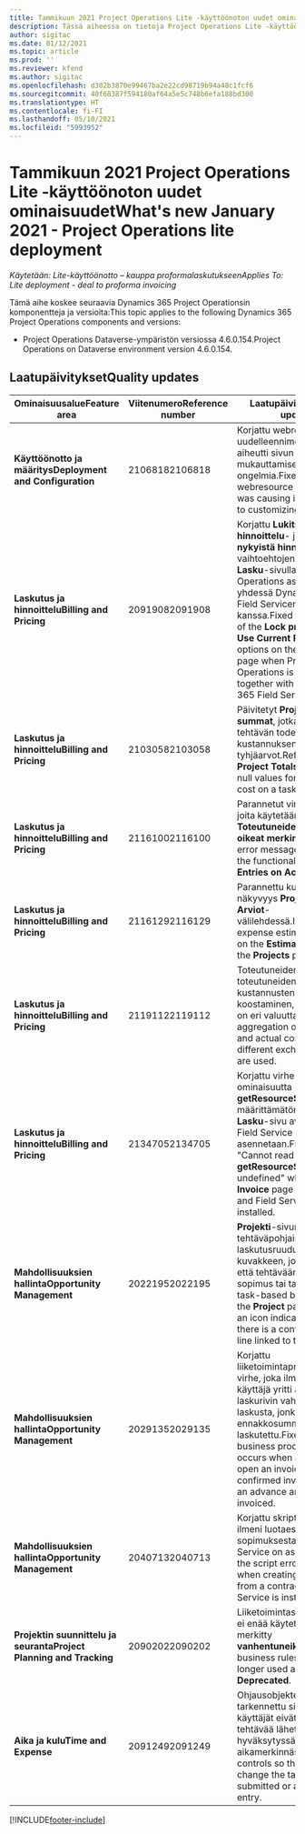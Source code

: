 ```yaml
---
title: Tammikuun 2021 Project Operations Lite -käyttöönoton uudet ominaisuudet
description: Tässä aiheessa on tietoja Project Operations Lite -käyttöönoton tammikuun 2021 version päivityksessä olevista laatupäivityksistä.
author: sigitac
ms.date: 01/12/2021
ms.topic: article
ms.prod: ''
ms.reviewer: kfend
ms.author: sigitac
ms.openlocfilehash: d302b3870e99467ba2e22cd98719b94a48c1fcf6
ms.sourcegitcommit: 40f68387f594180af64a5e5c748b6efa188bd300
ms.translationtype: HT
ms.contentlocale: fi-FI
ms.lasthandoff: 05/10/2021
ms.locfileid: "5993952"
---
```

# <a name="whats-new-january-2021---project-operations-lite-deployment"></a><span data-ttu-id="e4b46-103">Tammikuun 2021 Project Operations Lite -käyttöönoton uudet ominaisuudet</span><span class="sxs-lookup"><span data-stu-id="e4b46-103">What's new January 2021 - Project Operations lite deployment</span></span>


<span data-ttu-id="e4b46-104">_Käytetään: Lite-käyttöönotto – kauppa proformalaskutukseen_</span><span class="sxs-lookup"><span data-stu-id="e4b46-104">_Applies To: Lite deployment - deal to proforma invoicing_</span></span>

<span data-ttu-id="e4b46-105">Tämä aihe koskee seuraavia Dynamics 365 Project Operationsin komponentteja ja versioita:</span><span class="sxs-lookup"><span data-stu-id="e4b46-105">This topic applies to the following Dynamics 365 Project Operations components and versions:</span></span>

  - <span data-ttu-id="e4b46-106">Project Operations Dataverse-ympäristön versiossa 4.6.0.154.</span><span class="sxs-lookup"><span data-stu-id="e4b46-106">Project Operations on Dataverse environment version 4.6.0.154.</span></span>
  
## <a name="quality-updates"></a><span data-ttu-id="e4b46-107">Laatupäivitykset</span><span class="sxs-lookup"><span data-stu-id="e4b46-107">Quality updates</span></span>

| <span data-ttu-id="e4b46-108">**Ominaisuusalue**</span><span class="sxs-lookup"><span data-stu-id="e4b46-108">**Feature area**</span></span> | <span data-ttu-id="e4b46-109">**Viitenumero**</span><span class="sxs-lookup"><span data-stu-id="e4b46-109">**Reference number**</span></span> | <span data-ttu-id="e4b46-110">**Laatupäivitys**</span><span class="sxs-lookup"><span data-stu-id="e4b46-110">**Quality update**</span></span> |
| --- | --- | --- |
| <span data-ttu-id="e4b46-111">**Käyttöönotto ja määritys**</span><span class="sxs-lookup"><span data-stu-id="e4b46-111">**Deployment and Configuration**</span></span> | <span data-ttu-id="e4b46-112">2106818</span><span class="sxs-lookup"><span data-stu-id="e4b46-112">2106818</span></span> | <span data-ttu-id="e4b46-113">Korjattu webresourcen uudelleennimeäminen, joka aiheutti sivun mukauttamiseen liittyviä ongelmia.</span><span class="sxs-lookup"><span data-stu-id="e4b46-113">Fixed the webresource rename that was causing issues related to customizing a page.</span></span> |
| <span data-ttu-id="e4b46-114">**Laskutus ja hinnoittelu**</span><span class="sxs-lookup"><span data-stu-id="e4b46-114">**Billing and Pricing**</span></span> | <span data-ttu-id="e4b46-115">2091908</span><span class="sxs-lookup"><span data-stu-id="e4b46-115">2091908</span></span> | <span data-ttu-id="e4b46-116">Korjattu **Lukitse hinnoittelu**- ja **Käytä nykyistä hinnoittelua** -vaihtoehtojen näkyvyys **Lasku**-sivulla, kun Project Operations asennetaan yhdessä Dynamics 365 Field Servicen kanssa.</span><span class="sxs-lookup"><span data-stu-id="e4b46-116">Fixed the visibility of the **Lock pricing** and **Use Current Pricing** options on the **Invoice** page when Project Operations is installed together with Dynamics 365 Field Service.</span></span> |
| <span data-ttu-id="e4b46-117">**Laskutus ja hinnoittelu**</span><span class="sxs-lookup"><span data-stu-id="e4b46-117">**Billing and Pricing**</span></span> | <span data-ttu-id="e4b46-118">2103058</span><span class="sxs-lookup"><span data-stu-id="e4b46-118">2103058</span></span> | <span data-ttu-id="e4b46-119">Päivitetyt **Projektin summat**, jotka käsittelevät tehtävän todellisen kustannuksen tyhjäarvot.</span><span class="sxs-lookup"><span data-stu-id="e4b46-119">Refreshed **Project Totals** to handle null values for the actual cost on a task.</span></span> |
| <span data-ttu-id="e4b46-120">**Laskutus ja hinnoittelu**</span><span class="sxs-lookup"><span data-stu-id="e4b46-120">**Billing and Pricing**</span></span> | <span data-ttu-id="e4b46-121">2116100</span><span class="sxs-lookup"><span data-stu-id="e4b46-121">2116100</span></span> | <span data-ttu-id="e4b46-122">Parannetut virhesanomat, joita käytetään toiminnossa **Toteutuneiden arvojen oikeat merkinnät**.</span><span class="sxs-lookup"><span data-stu-id="e4b46-122">Improved error messages used with the functionality, **Correct Entries on Actuals**.</span></span> |
| <span data-ttu-id="e4b46-123">**Laskutus ja hinnoittelu**</span><span class="sxs-lookup"><span data-stu-id="e4b46-123">**Billing and Pricing**</span></span> | <span data-ttu-id="e4b46-124">2116129</span><span class="sxs-lookup"><span data-stu-id="e4b46-124">2116129</span></span> | <span data-ttu-id="e4b46-125">Parannettu kuluarvioiden näkyvyys **Projektit**-sivun **Arviot**-välilehdessä.</span><span class="sxs-lookup"><span data-stu-id="e4b46-125">Improved expense estimates visibility on the **Estimates** tab on the **Projects** page.</span></span> |
| <span data-ttu-id="e4b46-126">**Laskutus ja hinnoittelu**</span><span class="sxs-lookup"><span data-stu-id="e4b46-126">**Billing and Pricing**</span></span> | <span data-ttu-id="e4b46-127">2119112</span><span class="sxs-lookup"><span data-stu-id="e4b46-127">2119112</span></span> | <span data-ttu-id="e4b46-128">Toteutuneiden myyntien ja toteutuneiden kustannusten kiinteä koostaminen, kun käytössä on eri valuuttakurssit.</span><span class="sxs-lookup"><span data-stu-id="e4b46-128">Fixed aggregation of actual sales and actual cost when different exchange rates are used.</span></span> |
| <span data-ttu-id="e4b46-129">**Laskutus ja hinnoittelu**</span><span class="sxs-lookup"><span data-stu-id="e4b46-129">**Billing and Pricing**</span></span> | <span data-ttu-id="e4b46-130">2134705</span><span class="sxs-lookup"><span data-stu-id="e4b46-130">2134705</span></span> | <span data-ttu-id="e4b46-131">Korjattu virhe "Ei voi lukea ominaisuutta **getResourceString** määrittämätön", kun **Lasku**-sivu avataan ja Field Service asennetaan.</span><span class="sxs-lookup"><span data-stu-id="e4b46-131">Fixed the error, "Cannot read property **getResourceString** of undefined" when the **Invoice** page is opened and Field Service is installed.</span></span> |
| <span data-ttu-id="e4b46-132">**Mahdollisuuksien hallinta**</span><span class="sxs-lookup"><span data-stu-id="e4b46-132">**Opportunity Management**</span></span> | <span data-ttu-id="e4b46-133">2022195</span><span class="sxs-lookup"><span data-stu-id="e4b46-133">2022195</span></span> | <span data-ttu-id="e4b46-134">**Projekti**-sivun tehtäväpohjainen laskutusruudukko sisältää kuvakkeen, joka ilmaisee, että tehtävään on linkitetty sopimus tai tarjousrivi.</span><span class="sxs-lookup"><span data-stu-id="e4b46-134">The task-based billing grid on the **Project** page includes an icon indicating that there is a contract or quote line linked to that task.</span></span> |
| <span data-ttu-id="e4b46-135">**Mahdollisuuksien hallinta**</span><span class="sxs-lookup"><span data-stu-id="e4b46-135">**Opportunity Management**</span></span> | <span data-ttu-id="e4b46-136">2029135</span><span class="sxs-lookup"><span data-stu-id="e4b46-136">2029135</span></span> | <span data-ttu-id="e4b46-137">Korjattu liiketoimintaprosessin virhe, joka ilmeni, kun käyttäjä yritti avata laskurivin vahvistetusta laskusta, jonka ennakkosumma on laskutettu.</span><span class="sxs-lookup"><span data-stu-id="e4b46-137">Fixed the business process error that occurs when a user tries to open an invoice line on a confirmed invoice that has an advance amount invoiced.</span></span> |
| <span data-ttu-id="e4b46-138">**Mahdollisuuksien hallinta**</span><span class="sxs-lookup"><span data-stu-id="e4b46-138">**Opportunity Management**</span></span> | <span data-ttu-id="e4b46-139">2040713</span><span class="sxs-lookup"><span data-stu-id="e4b46-139">2040713</span></span> | <span data-ttu-id="e4b46-140">Korjattu skriptivirhe, joka ilmeni luotaessa laskua sopimuksesta, kun Field Service on asennettu.</span><span class="sxs-lookup"><span data-stu-id="e4b46-140">Fixed the script error that occurs when creating an invoice from a contract and Field Service is installed.</span></span> |
| <span data-ttu-id="e4b46-141">**Projektin suunnittelu ja seuranta**</span><span class="sxs-lookup"><span data-stu-id="e4b46-141">**Project Planning and Tracking**</span></span> | <span data-ttu-id="e4b46-142">2090202</span><span class="sxs-lookup"><span data-stu-id="e4b46-142">2090202</span></span> | <span data-ttu-id="e4b46-143">Liiketoimintasäännöt, joita ei enää käytetä, on merkitty **vanhentuneiksi**.</span><span class="sxs-lookup"><span data-stu-id="e4b46-143">Marked business rules that are no longer used as **Deprecated**.</span></span> |
| <span data-ttu-id="e4b46-144">**Aika ja kulu**</span><span class="sxs-lookup"><span data-stu-id="e4b46-144">**Time and Expense**</span></span> | <span data-ttu-id="e4b46-145">2091249</span><span class="sxs-lookup"><span data-stu-id="e4b46-145">2091249</span></span> | <span data-ttu-id="e4b46-146">Ohjausobjekteja on tarkennettu siten, että käyttäjät eivät voi muuttaa tehtävää lähetetyssä tai hyväksytyssä aikamerkinnässä.</span><span class="sxs-lookup"><span data-stu-id="e4b46-146">Tightened controls so that users can't change the task on a submitted or approved time entry.</span></span> |


[!INCLUDE[footer-include](../../includes/footer-banner.md)]